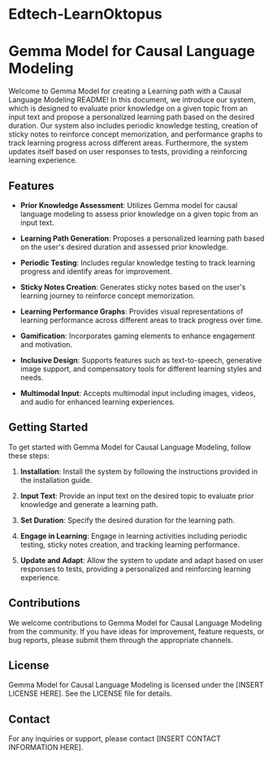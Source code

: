 # Edtech-LearnOktopus

# Gemma Model for Causal Language Modeling

Welcome to Gemma Model for creating a Learning path with a Causal Language Modeling README! In this document, we introduce our system, which is designed to evaluate prior knowledge on a given topic from an input text and propose a personalized learning path based on the desired duration. Our system also includes periodic knowledge testing, creation of sticky notes to reinforce concept memorization, and performance graphs to track learning progress across different areas. Furthermore, the system updates itself based on user responses to tests, providing a reinforcing learning experience.

## Features

- **Prior Knowledge Assessment**: Utilizes Gemma model for causal language modeling to assess prior knowledge on a given topic from an input text.
  
- **Learning Path Generation**: Proposes a personalized learning path based on the user's desired duration and assessed prior knowledge.
  
- **Periodic Testing**: Includes regular knowledge testing to track learning progress and identify areas for improvement.
  
- **Sticky Notes Creation**: Generates sticky notes based on the user's learning journey to reinforce concept memorization.
  
- **Learning Performance Graphs**: Provides visual representations of learning performance across different areas to track progress over time.
  
- **Gamification**: Incorporates gaming elements to enhance engagement and motivation.
  
- **Inclusive Design**: Supports features such as text-to-speech, generative image support, and compensatory tools for different learning styles and needs.
  
- **Multimodal Input**: Accepts multimodal input including images, videos, and audio for enhanced learning experiences.

## Getting Started

To get started with Gemma Model for Causal Language Modeling, follow these steps:

1. **Installation**: Install the system by following the instructions provided in the installation guide.
  
2. **Input Text**: Provide an input text on the desired topic to evaluate prior knowledge and generate a learning path.
  
3. **Set Duration**: Specify the desired duration for the learning path.
  
4. **Engage in Learning**: Engage in learning activities including periodic testing, sticky notes creation, and tracking learning performance.
  
5. **Update and Adapt**: Allow the system to update and adapt based on user responses to tests, providing a personalized and reinforcing learning experience.

## Contributions

We welcome contributions to Gemma Model for Causal Language Modeling from the community. If you have ideas for improvement, feature requests, or bug reports, please submit them through the appropriate channels.

## License

Gemma Model for Causal Language Modeling is licensed under the [INSERT LICENSE HERE]. See the LICENSE file for details.

## Contact

For any inquiries or support, please contact [INSERT CONTACT INFORMATION HERE].


